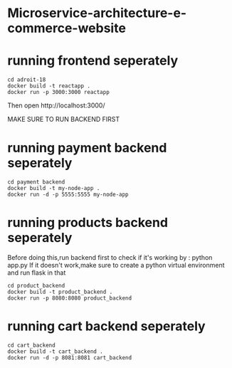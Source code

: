 # Microservice-architecture-e-commerce-website

# running frontend seperately
```
cd adroit-18
docker build -t reactapp .
docker run -p 3000:3000 reactapp
```
Then open http://localhost:3000/

MAKE SURE TO RUN BACKEND FIRST 

# running payment backend seperately
```
cd payment backend
docker build -t my-node-app .
docker run -d -p 5555:5555 my-node-app
```
# running products backend seperately
Before doing this,run backend first to check if it's working by : python app.py
If it doesn't work,make sure to create a python virtual environment and run flask in that
```
cd product_backend
docker build -t product_backend .
docker run -p 8080:8080 product_backend
```
# running cart backend seperately
```
cd cart_backend
docker build -t cart_backend .
docker run -d -p 8081:8081 cart_backend
```
